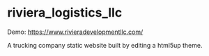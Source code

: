 # riviera_logistics_llc

Demo: https://www.rivieradevelopmentllc.com/

A trucking company static website built by editing a html5up theme.
